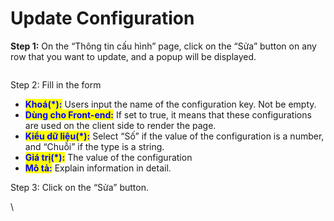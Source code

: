 # Update Configuration

**Step 1:** On the “Thông tin cấu hình” page, click on the “Sửa” button on any row that you want to update, and a popup will be displayed.

<figure><img src="https://lh7-rt.googleusercontent.com/docsz/AD_4nXdLEL2FeEfVihAbHyX8i8rvgpVO0PLpf_S-yKzW_3wx4sutOTJSeW18z0gbgllz6bTryxgwXc9d6FMnRifLlAfW0rlgchhXTrjG7pjGCPp-i85IMWN1MjZyoSqQDDt71TnXnOoMfftwZQpiHgfOSHtjlxXqjnb3cKZpW1UP2A?key=UzZIS7gYdVnQcXeG4-ykVw" alt=""><figcaption></figcaption></figure>

Step 2: Fill in the form

* <mark style="color:blue;">**Khoá(\*):**</mark> Users input the name of the configuration key. Not be empty.
* <mark style="color:blue;">**Dùng cho Front-end:**</mark> If set to true, it means that these configurations are used on the client side to render the page.
* <mark style="color:blue;">**Kiểu dữ liệu(\*):**</mark> Select “Số” if the value of the configuration is a number, and “Chuỗi” if the type is a string.
* <mark style="color:blue;">**Giá trị(\*):**</mark> The value of the configuration
* <mark style="color:blue;">**Mô tả:**</mark> Explain information in detail.

Step 3: Click on the “Sửa” button.

\
